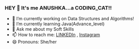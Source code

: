 ### HEY 👋 It's me ANUSHKA...a CODING_CAT!!



- 🔭 I’m currently working on Data Structures and Algorithms!  
- 🌱 I’m currently learning Java(Advance_level) 
- 💬 Ask me about my Soft Skills
- 📫 How to reach me: [LINKEDIn](https://www.linkedin.com/in/anushka-singh-58b376202/) , [Instagram](https://www.instagram.com/annu_anushkaa/)
- 😄 Pronouns: She/her

